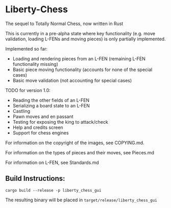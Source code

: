 # Liberty-Chess

The sequel to Totally Normal Chess, now written in Rust

This is currently in a pre-alpha state where key functionality (e.g. move validation, loading L-FENs and moving pieces) is only partially implemented.

Implemented so far:
- Loading and rendering pieces from an L-FEN (remaining L-FEN functionality missing)
- Basic piece moving functionality (accounts for none of the special cases)
- Basic move validation (not accounting for special cases)

TODO for version 1.0:
- Reading the other fields of an L-FEN
- Serializing a board state to an L-FEN
- Castling
- Pawn moves and en passant
- Testing for exposing the king to attack/check
- Help and credits screen
- Support for chess engines

For information on the copyright of the images, see COPYING.md.

For information on the types of pieces and their moves, see Pieces.md

For information on L-FEN, see Standards.md

## Build Instructions:

`cargo build --release -p liberty_chess_gui`

The resulting binary will be placed in `target/release/liberty_chess_gui`
